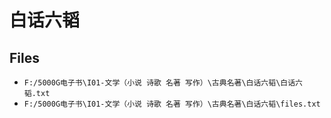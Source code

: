 # 白话六韬

## Files

- `F:/5000G电子书\I01-文学（小说 诗歌 名著 写作）\古典名著\白话六韬\白话六韬.txt`
- `F:/5000G电子书\I01-文学（小说 诗歌 名著 写作）\古典名著\白话六韬\files.txt`
